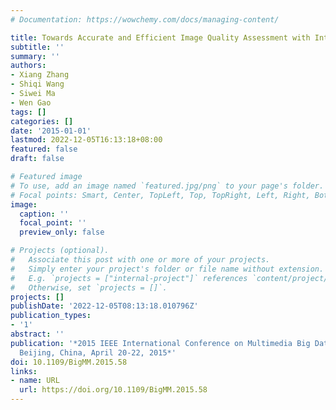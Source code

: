 ```yaml
---
# Documentation: https://wowchemy.com/docs/managing-content/

title: Towards Accurate and Efficient Image Quality Assessment with Interest Points
subtitle: ''
summary: ''
authors:
- Xiang Zhang
- Shiqi Wang
- Siwei Ma
- Wen Gao
tags: []
categories: []
date: '2015-01-01'
lastmod: 2022-12-05T16:13:18+08:00
featured: false
draft: false

# Featured image
# To use, add an image named `featured.jpg/png` to your page's folder.
# Focal points: Smart, Center, TopLeft, Top, TopRight, Left, Right, BottomLeft, Bottom, BottomRight.
image:
  caption: ''
  focal_point: ''
  preview_only: false

# Projects (optional).
#   Associate this post with one or more of your projects.
#   Simply enter your project's folder or file name without extension.
#   E.g. `projects = ["internal-project"]` references `content/project/deep-learning/index.md`.
#   Otherwise, set `projects = []`.
projects: []
publishDate: '2022-12-05T08:13:18.010796Z'
publication_types:
- '1'
abstract: ''
publication: '*2015 IEEE International Conference on Multimedia Big Data, BigMM 2015,
  Beijing, China, April 20-22, 2015*'
doi: 10.1109/BigMM.2015.58
links:
- name: URL
  url: https://doi.org/10.1109/BigMM.2015.58
---
```

